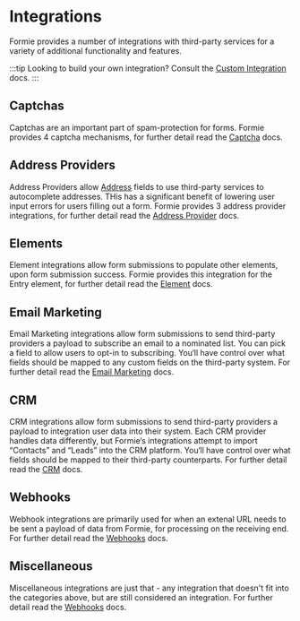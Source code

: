 # Integrations
Formie provides a number of integrations with third-party services for a variety of additional functionality and features.

:::tip
Looking to build your own integration? Consult the [Custom Integration](docs:developers/custom-integration) docs.
:::

## Captchas
Captchas are an important part of spam-protection for forms. Formie provides 4 captcha mechanisms, for further detail read the [Captcha](docs:integrations/captchas) docs.

## Address Providers
Address Providers allow [Address](docs:feature-tour/fields#address) fields to use third-party services to autocomplete addresses. THis has a significant benefit of lowering user input errors for users filling out a form. Formie provides 3 address provider integrations, for further detail read the [Address Provider](docs:integrations/address-providers) docs.

## Elements
Element integrations allow form submissions to populate other elements, upon form submission success. Formie provides this integration for the Entry element, for further detail read the [Element](docs:integrations/element-integrations) docs.

## Email Marketing
Email Marketing integrations allow form submissions to send third-party providers a payload to subscribe an email to a nominated list. You can pick a field to allow users to opt-in to subscribing. You‘ll have control over what fields should be mapped to any custom fields on the third-party system. For further detail read the [Email Marketing](docs:integrations/email-marketing) docs.

## CRM
CRM integrations allow form submissions to send third-party providers a payload to integration user data into their system. Each CRM provider handles data differently, but Formie‘s integrations attempt to import “Contacts” and “Leads” into the CRM platform. You‘ll have control over what fields should be mapped to their third-party counterparts. For further detail read the [CRM](docs:integrations/crm) docs.

## Webhooks
Webhook integrations are primarily used for when an extenal URL needs to be sent a payload of data from Formie, for processing on the receiving end. For further detail read the [Webhooks](docs:integrations/webhooks) docs.

## Miscellaneous
Miscellaneous integrations are just that - any integration that doesn't fit into the categories above, but are still considered an integration. For further detail read the [Webhooks](docs:integrations/miscellaneous) docs.
